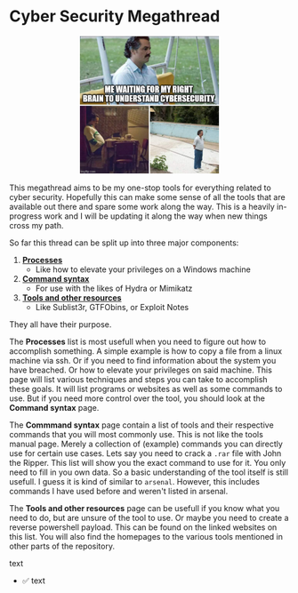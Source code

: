 # Cyber Security Megathread

<p align="center"><img src="https://github.com/Kevinovitz/cyber-security-megathread/blob/main/images/Cyber_Meme_23.png" alt="Cyber Meme 23" width="250" /></p>

This megathread aims to be my one-stop tools for everything related to cyber security. Hopefully this can make some sense of all the tools that are available out there and spare some work along the way. This is a heavily in-progress work and I will be updating it along the way when new things cross my path.

So far this thread can be split up into three major components:

1. [**Processes**](processes.md)
   - Like how to elevate your privileges on a Windows machine
2. [**Command syntax**](commands/generalcommands.md)
   - For use with the likes of Hydra or Mimikatz
3. [**Tools and other resources**](tools_and_resources.md)
   - Like Sublist3r, GTFObins, or Exploit Notes

They all have their purpose. 

The **Processes** list is most usefull when you need to figure out how to accomplish something. A simple example is how to copy a file from a linux machine via ssh. Or if you need to find information about the system you have breached. Or how to elevate your privileges on said machine. This page will list various techniques and steps you can take to accomplish these goals. It will list programs or websites as well as some commands to use. But if you need more control over the tool, you should look at the **Command syntax** page.

The **Commmand syntax** page contain a list of tools and their respective commands that you will most commonly use. This is not like the tools manual page. Merely a collection of (example) commands you can directly use for certain use cases. Lets say you need to crack a `.rar` file with John the Ripper. This list will show you the exact command to use for it. You only need to fill in you own data. So a basic understanding of the tool itself is still usefull. I guess it is kind of similar to `arsenal`. However, this includes commands I have used before and weren't listed in arsenal.

The **Tools and other resources** page can be usefull if you know what you need to do, but are unsure of the tool to use. Or maybe you need to create a reverse powershell payload. This can be found on the linked websites on this list. You will also find the homepages to the various tools mentioned in other parts of the repository. 

text
- ✅ text
